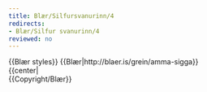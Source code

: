 ```yaml
---
title: Blær/Silfursvanurinn/4
redirects:
- Blær/Silfur svanurinn/4
reviewed: no
---
```

<vocabulary>
</vocabulary>
{{Blær styles}}
{{Blær|http://blaer.is/grein/amma-sigga}}

<div class="book" data-translate=true data-audio-file="Silfur_svanurinn_04-4.mp3">
{{center|<Audio src="Silfur_svanurinn_04-4.mp3"/>}}

<div class="blaer article">

<div class="article-entry">
  <div class="images-two-up">
    <div class="image-box image-box-half">
      <Image src="Blær_–_Silfur_svanurinn_82960.jpeg"/>
    </div>
    <div class="image-box image-box-half">
      <Image src="Blær_–_Silfur_svanurinn_62248.jpeg"/>
    </div>
  </div>

  <div class="image-box image-box-medium">
    <Image src="Blær_–_Silfur_svanurinn_89517.jpeg"/>
  </div>
</div>
<div class="article-entry">
  <div class="text">
    <p><strong data-translate=no data-no-audio=true>Sigga: </strong>Ekki taka mynd af draslinu, ég fel það hér bak við hurðina. Einhvers staðar verða vondir að vera.</p>
    <p><strong data-translate=no data-no-audio=true>Birna:</strong> Hvaðan kemur áhuginn á barnavögnum?</p>
    <p><strong data-translate=no data-no-audio=true>Sigga:</strong> Tja, ég veit það nú ekki. Það gæti verið að þegar ég var lítil og við fluttum frá Vínarborg var ekki pláss fyrir barnavagninn minn og hann skilinn eftir. Í hvert skipti sem einhver úr fjölskyldunni fer til útlanda leita þau
      að barnavagni til að gefa mér.&nbsp;</p>
  </div>

</div>

</div>

</div>
{{Copyright/Blær}}
